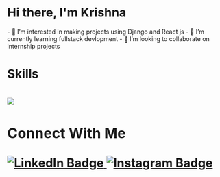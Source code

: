 <p>
  <h1>Hi there, I'm Krishna</h1>
- 👀 I’m interested in making projects using Django and React js
- 🌱 I’m currently learning fullstack devlopment
- 💞️ I’m looking to collaborate on internship  projects
</p>


<!---
coderkrishna2441/coderkrishna2441 is a ✨ special ✨ repository because its `README.md` (this file) appears on your GitHub profile.
You can click the Preview link to take a look at your changes.
--->

<p>
   <h1> Skills <h1>
  <a href="https://skillicons.dev">
    <img src="https://skillicons.dev/icons?i=css,html,js,django" />
  </a>
</p>

<div id="badges">
  <h3>Connect With Me</h3>
  <a href="https://www.linkedin.com/in/krishna-sharma-09517a251/">
    <img src="https://img.shields.io/badge/LinkedIn-blue?style=for-the-badge&logo=linkedin&logoColor=white" alt="LinkedIn Badge"/>
  </a>
  <a href="https://www.instagram.com/krishna_sharma2408?igsh=MTNic2Z4d3N0MDQ2cw==">
    <img src="https://img.shields.io/badge/Instagram-red?style=for-the-badge&logo=instagram&logoColor=white" alt="Instagram Badge"/>
  </a>
</div>
